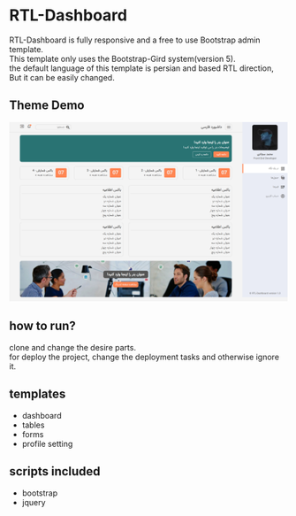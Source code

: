 # RTL-Dashboard
RTL-Dashboard is fully responsive and a free to use Bootstrap admin template.\
This template only uses the Bootstrap-Gird system(version 5).\
the default language of this template is persian and based RTL direction, But it can be easily changed.

## Theme Demo
![RTL-Dashboard](https://github.com/mohammadsjh/RTL-Dashboard/blob/main/img/sc.png?raw=true 
"RTL-Dashboard")

## how to run?
clone and change the desire parts.\
for deploy the project, change the deployment tasks and otherwise ignore it. 

## templates
* dashboard
* tables
* forms
* profile setting

## scripts included
* bootstrap
* jquery
